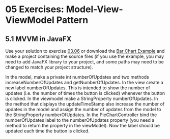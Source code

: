 # 05 Exercises: Model-View-ViewModel Pattern

## 5.1 MVVM in JavaFX

Use your solution to exercise [03.06](https://github.com/MichaelViuff/SDJ2/tree/main/03%20Observer%20Pattern#36-data-representation) or download the [Bar Chart Example](https://github.com/MichaelViuff/SDJ2/tree/main/03%20Observer%20Pattern/Examples/JavaFX%20Charts) and make a project containing the source files (if you use the example, you may need to add JavaFX library to your project, and some paths may need to be changed to match your project structure).

In the model, make a private int numberOfUpdates and two methods increaseNumberOfUpdates and getNumberOfUpdates.
In the view create a new label numberOfUpdates. This is intended to show the number of updates (i.e. the number of times the button is clicked) whenever the button is clicked. 
In the viewmodel make a StringProperty numberOfUpdates. In the method that displays the updateTimeStamp also increase the number of updates in the model and assign the number of updates from the model to the StringProperty numberOfUpdates.
In the PieChartController bind the numberOfUpdates label to the numberOfUpdates property (you need a method to return the property in the viewModel).
Now the label should be updated each time the button is clicked.
